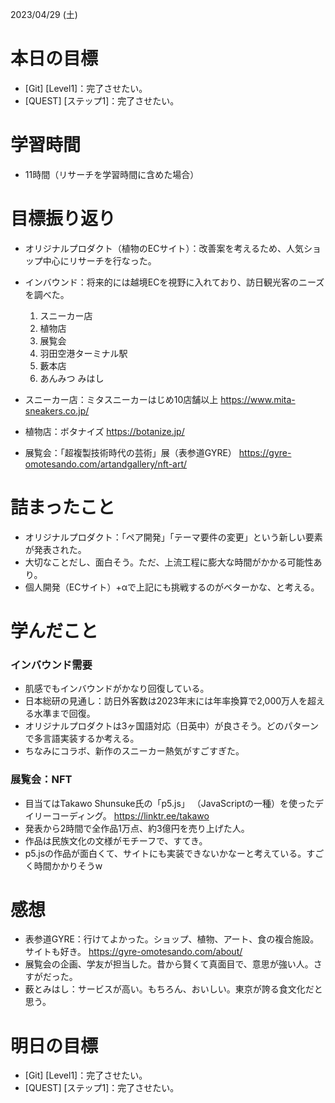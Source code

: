 2023/04/29 (土)

# 本日の目標

- [Git] [Level1]：完了させたい。
- [QUEST] [ステップ1]：完了させたい。

# 学習時間

- 11時間（リサーチを学習時間に含めた場合）

# 目標振り返り
- オリジナルプロダクト（植物のECサイト）：改善案を考えるため、人気ショップ中心にリサーチを行なった。
- インバウンド：将来的には越境ECを視野に入れており、訪日観光客のニーズを調べた。

  1. スニーカー店
  2. 植物店
  3. 展覧会
  4. 羽田空港ターミナル駅
  5. 藪本店
  6. あんみつ みはし
- スニーカー店：ミタスニーカーはじめ10店舗以上 https://www.mita-sneakers.co.jp/
- 植物店：ボタナイズ https://botanize.jp/
- 展覧会：「超複製技術時代の芸術」展（表参道GYRE）
  https://gyre-omotesando.com/artandgallery/nft-art/

# 詰まったこと

- オリジナルプロダクト：「ペア開発」「テーマ要件の変更」という新しい要素が発表された。
- 大切なことだし、面白そう。ただ、上流工程に膨大な時間がかかる可能性あり。
- 個人開発（ECサイト）+αで上記にも挑戦するのがベターかな、と考える。

# 学んだこと
### インバウンド需要
- 肌感でもインバウンドがかなり回復している。
- 日本総研の見通し：訪日外客数は2023年末には年率換算で2,000万人を超える水準まで回復。
- オリジナルプロダクトは3ヶ国語対応（日英中）が良さそう。どのパターンで多言語実装するか考える。
- ちなみにコラボ、新作のスニーカー熱気がすごすぎた。

### 展覧会：NFT
- 目当てはTakawo Shunsuke氏の「p5.js」
（JavaScriptの一種）を使ったデイリーコーディング。
https://linktr.ee/takawo
- 発表から2時間で全作品1万点、約3億円を売り上げた人。
- 作品は民族文化の文様がモチーフで、すてき。
- p5.jsの作品が面白くて、サイトにも実装できないかなーと考えている。すごく時間かかりそうw

# 感想
- 表参道GYRE：行けてよかった。ショップ、植物、アート、食の複合施設。サイトも好き。
https://gyre-omotesando.com/about/
- 展覧会の企画、学友が担当した。昔から賢くて真面目で、意思が強い人。さすがだった。
- 薮とみはし：サービスが高い。もちろん、おいしい。東京が誇る食文化だと思う。

# 明日の目標
- [Git] [Level1]：完了させたい。
- [QUEST] [ステップ1]：完了させたい。
